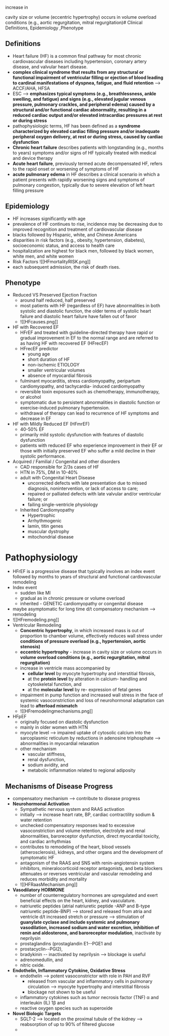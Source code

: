 increase in

cavity size or volume (eccentric hypertrophy) occurs in volume overload conditions (e.g., aortic regurgitation, mitral regurgitation)# Clinical Definitions, Epidemiology ,Phenotype 
## Definitions 
- Heart failure (HF) is a common final pathway for most chronic cardiovascular diseases including hypertension, coronary artery disease, and valvular heart disease.
- **complex clinical syndrome that results from any structural or functional impairment of ventricular filling or ejection of blood leading to cardinal manifestations of dyspnea, fatigue, and fluid retention** --> ACCF/AHA, HFSA 
- ESC --> **emphasizes typical symptoms (e.g., breathlessness, ankle swelling, and fatigue) and signs (e.g., elevated jugular venous pressure, pulmonary crackles, and peripheral edema) caused by a structural and/or functional cardiac abnormality, resulting in a reduced cardiac output and/or elevated intracardiac pressures at rest or during stress** 
- pathophysiologic terms, HF has been defined as a **syndrome characterized by elevated cardiac filling pressure and/or inadequate peripheral oxygen delivery, at rest or during stress, caused by cardiac dysfunction** 
- **Chronic heart failure** describes patients with longstanding (e.g., months to years) symptoms and/or signs of HF typically treated with medical and device therapy
- **Acute heart failure**, previously termed acute decompensated HF, refers to the rapid onset or worsening of symptoms of HF
- **acute pulmonary edema** in HF describes a clinical scenario in which a patient presents with rapidly worsening signs and symptoms of pulmonary congestion, typically due to severe elevation of left heart filling pressure 
## Epidemiology 
- HF increases significantly with age 
- prevalence of HF continues to rise, incidence may be decreasing due to improved recognition and treatment of cardiovascular disease
- blacks followed by Hispanic, white, and Chinese Americans
- disparities in risk factors (e.g., obesity, hypertension, diabetes), socioeconomic status, and access to health care
- hospitalization are highest for black men, followed by black women, white men, and white women 
- Risk Factors ![[HFmortalityRISK.png]]
- each subsequent admission, the risk of death rises. 
## Phenotype 
- Reduced VS Preserved Ejection Fraction 
	- around half reduced, half preserved 
	- most patients with HF (regardless of EF) have abnormalities in both systolic and diastolic function, the older terms of systolic heart failure and diastolic heart failure have fallen out of favor 
	- ![[HFcauses.png]]
- HF with Recovered EF 
	- HFrEF and treated with guideline-directed therapy have rapid or gradual improvement in EF to the normal range and are referred to as having HF with recovered EF (HFrecEF) 
	- HFrecEF predictor 
		- young age 
		- short duration of HF 
		- non-ischemic ETIOLOGY 
		- smaller ventricular volumes 
		- absence of myocardial fibrosis 
	- fulminant myocarditis, stress cardiomyopathy, peripartum cardiomyopathy, and tachycardia- induced cardiomyopathy
	- reversible toxin exposures such as chemotherapy, immunotherapy, or alcohol 
	- symptomatic due to persistent abnormalities in diastolic function or exercise-induced pulmonary hypertension.
	- withdrawal of therapy can lead to recurrence of HF symptoms and decrease in EF 
- HF with Mildly Reduced EF (HFmrEF)
	- 40-50% EF 
	- primarily mild systolic dysfunction with features of diastolic dysfunction 
	- patients with reduced EF who experience improvement in their EF or those with initially preserved EF who suffer a mild decline in their systolic performance. 
- Acquired / Familial / Congenital and other disorders 
	- CAD responsible for 2/3s cases of HF 
	- HTN in 75%, DM in 10-40% 
	- adult with Congenital Heart Disease 
		- uncorrected defects with late presentation due to missed diagnosis, nonintervention, or lack of access to care; 
		- repaired or palliated defects with late valvular and/or ventricular failure; or 
		- failing single-ventricle physiology
	- Inherited Cardiomyopathy 
		- Hypertrophic 
		- Arrhythmogenic 
		- lamin, titin genes 
		- muscular dystrophy 
		- mitochondrial disease 
# Pathophysiology 
- HFrEF is a progressive disease that typically involves an index event followed by months to years of structural and functional cardiovascular remodeling 
- Index event 
	- sudden like MI 
	- gradual as in chronic pressure or volume overload 
	- inherited - GENETIC cardiomyopathy or congenital disease 
- maybe asymptomatic for long time d/t compensatory mechanism --> remodeling 
- ![[HFremodeling.png]]
- Ventricular Remodeling 
	- **Concentric hypertrophy**, in which increased mass is out of proportion to chamber volume, effectively reduces wall stress under **conditions of pressure overload (e.g., hypertension, aortic stenosis)** 
	- **eccentric hypertrophy** - increase in cavity size or volume occurs in **volume overload conditions (e.g., aortic regurgitation, mitral regurgitation)**
	- increase in ventricle mass accompanied by 
		- **cellular level** by myocyte hypertrophy and interstitial fibrosis, 
		- at the **protein level** by alteration in calcium- handling and cytoskeletal function, and 
		- at the **molecular level** by re- expression of fetal genes
	- impairment in pump function and increased wall stress in the face of systemic vasoconstriction and loss of neurohormonal adaptation can lead to **afterload mismatch** 
	- ![[HFremodelingmechanisms.png]]
- HFpEF 
	- originally focused on diastolic dysfunction 
	- mainly in older women with HTN 
	- myocyte level --> impaired uptake of cytosolic calcium into the sarcoplasmic reticulum by reductions in adenosine triphosphate --> abnormalities in myocardial relaxation
	- other mechanism 
		- vascular stiffness, 
		- renal dysfunction, 
		- sodium avidity, and 
		- metabolic inflammation related to regional adiposity
## Mechanisms of Disease Progress 
- compensatory mechanism --> contribute to disease progress 
- **Neurohormonal Activation** 
	- Sympathetic nervous system and RAAS activation 
	- initially --> increase heart rate, BP, cardiac contractility sodium & water retention
	- unchecked compensatory responses lead to excessive vasoconstriction and volume retention, electrolyte and renal abnormalities, baroreceptor dysfunction, direct myocardial toxicity, and cardiac arrhythmias 
	- contributes to remodeling of the heart, blood vessels (atherosclerosis), kidneys, and other organs and the development of symptomatic HF
	- antagonism of the RAAS and SNS with renin-angiotensin system inhibitors, mineralocorticoid receptor antagonists, and beta blockers attenuates or reverses ventricular and vascular remodeling and reduces morbidity and mortality
	- ![[HFRaasMechanism.png]]
- **Vasodilatory HORMONE** 
	- number of counterregulatory hormones are upregulated and exert beneficial effects on the heart, kidney, and vasculature. 
	- natriuretic peptides (atrial natriuretic peptide -ANP and B-type natriuretic peptide-BNP) --> stored and released from atria and ventricle d/t increased stretch or pressure --> stimulation of **guanylate cyclase and include systemic and pulmonary vasodilation, increased sodium and water excretion, inhibition of renin and aldosterone, and baroreceptor modulation**, inactivate by neprilysin 
	- prostaglandins (prostaglandin E1--PGE1 and 
	- prostacyclin--PGI2),
	- bradykinin -- inactivated by neprilysin --> blockage is useful 
	- adrenomedullin, and 
	- nitric oxide.
- **Endothelin, Inflammatory Cytokine, Oxidative Stress** 
	- endothelin --> potent vasoconstrictor with role in PAH and RVF 
		- released from vascular and inflammatory cells in pulmonary circulation --> myocyte hypertrophy and interstitial fibrosis 
		- blockage not shown to be useful 
	- inflammatory cytokines such as tumor necrosis factor (TNF) α and interleukin (IL) 1β and 
	- reactive oxygen species such as superoxide 
- **Novel Biologic Targets**
	- SGLT-2 --> located on the proximal tubule of the kidney --> reabsorption of up to 90% of filtered glucose 
	- 